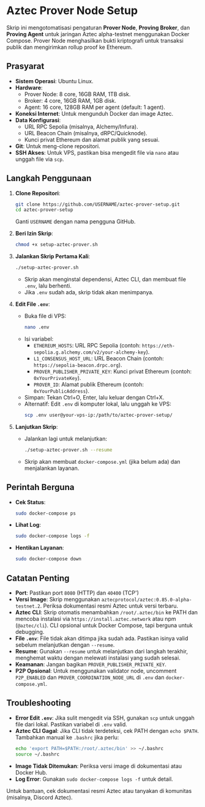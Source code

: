 # Aztec Prover Node Setup

Skrip ini mengotomatisasi pengaturan **Prover Node**, **Proving Broker**, dan **Proving Agent** untuk jaringan Aztec alpha-testnet menggunakan Docker Compose. Prover Node menghasilkan bukti kriptografi untuk transaksi publik dan mengirimkan rollup proof ke Ethereum.

## Prasyarat
- **Sistem Operasi**: Ubuntu Linux.
- **Hardware**:
  - Prover Node: 8 core, 16GB RAM, 1TB disk.
  - Broker: 4 core, 16GB RAM, 1GB disk.
  - Agent: 16 core, 128GB RAM per agent (default: 1 agent).
- **Koneksi Internet**: Untuk mengunduh Docker dan image Aztec.
- **Data Konfigurasi**:
  - URL RPC Sepolia (misalnya, Alchemy/Infura).
  - URL Beacon Chain (misalnya, dRPC/Quicknode).
  - Kunci privat Ethereum dan alamat publik yang sesuai.
- **Git**: Untuk meng-clone repositori.
- **SSH Akses**: Untuk VPS, pastikan bisa mengedit file via `nano` atau unggah file via `scp`.

## Langkah Penggunaan
1. **Clone Repositori**:
   ```bash
   git clone https://github.com/USERNAME/aztec-prover-setup.git
   cd aztec-prover-setup
   ```
   Ganti `USERNAME` dengan nama pengguna GitHub.

2. **Beri Izin Skrip**:
   ```bash
   chmod +x setup-aztec-prover.sh
   ```

3. **Jalankan Skrip Pertama Kali**:
   ```bash
   ./setup-aztec-prover.sh
   ```
   - Skrip akan menginstal dependensi, Aztec CLI, dan membuat file `.env`, lalu berhenti.
   - Jika `.env` sudah ada, skrip tidak akan menimpanya.

4. **Edit File `.env`**:
   - Buka file di VPS:
     ```bash
     nano .env
     ```
   - Isi variabel:
     - `ETHEREUM_HOSTS`: URL RPC Sepolia (contoh: `https://eth-sepolia.g.alchemy.com/v2/your-alchemy-key`).
     - `L1_CONSENSUS_HOST_URL`: URL Beacon Chain (contoh: `https://sepolia-beacon.drpc.org`).
     - `PROVER_PUBLISHER_PRIVATE_KEY`: Kunci privat Ethereum (contoh: `0xYourPrivateKey`).
     - `PROVER_ID`: Alamat publik Ethereum (contoh: `0xYourPublicAddress`).
   - Simpan: Tekan Ctrl+O, Enter, lalu keluar dengan Ctrl+X.
   - Alternatif: Edit `.env` di komputer lokal, lalu unggah ke VPS:
     ```bash
     scp .env user@your-vps-ip:/path/to/aztec-prover-setup/
     ```

5. **Lanjutkan Skrip**:
   - Jalankan lagi untuk melanjutkan:
     ```bash
     ./setup-aztec-prover.sh --resume
     ```
   - Skrip akan membuat `docker-compose.yml` (jika belum ada) dan menjalankan layanan.

## Perintah Berguna
- **Cek Status**:
  ```bash
  sudo docker-compose ps
  ```
- **Lihat Log**:
  ```bash
  sudo docker-compose logs -f
  ```
- **Hentikan Layanan**:
  ```bash
  sudo docker-compose down
  ```

## Catatan Penting
- **Port**: Pastikan port `8080` (HTTP) dan `40400` (TCP')
- **Versi Image**: Skrip menggunakan `aztecprotocol/aztec:0.85.0-alpha-testnet.2`. Periksa dokumentasi resmi Aztec untuk versi terbaru.
- **Aztec CLI**: Skrip otomatis menambahkan `/root/.aztec/bin` ke PATH dan mencoba instalasi via `https://install.aztec.network` atau npm (`@aztec/cli`). CLI opsional untuk Docker Compose, tapi berguna untuk debugging.
- **File `.env`**: File tidak akan ditimpa jika sudah ada. Pastikan isinya valid sebelum melanjutkan dengan `--resume`.
- **Resume**: Gunakan `--resume` untuk melanjutkan dari langkah terakhir, menghemat waktu dengan melewati instalasi yang sudah selesai.
- **Keamanan**: Jangan bagikan `PROVER_PUBLISHER_PRIVATE_KEY`.
- **P2P Opsional**: Untuk menggunakan validator node, uncomment `P2P_ENABLED` dan `PROVER_COORDINATION_NODE_URL` di `.env` dan `docker-compose.yml`.

## Troubleshooting
- **Error Edit `.env`**: Jika sulit mengedit via SSH, gunakan `scp` untuk unggah file dari lokal. Pastikan variabel di `.env` valid.
- **Aztec CLI Gagal**: Jika CLI tidak terdeteksi, cek PATH dengan `echo $PATH`. Tambahkan manual ke `.bashrc` jika perlu:
  ```bash
  echo 'export PATH=$PATH:/root/.aztec/bin' >> ~/.bashrc
  source ~/.bashrc
  ```
- **Image Tidak Ditemukan**: Periksa versi image di dokumentasi atau Docker Hub.
- **Log Error**: Gunakan `sudo docker-compose logs -f` untuk detail.

Untuk bantuan, cek dokumentasi resmi Aztec atau tanyakan di komunitas (misalnya, Discord Aztec).